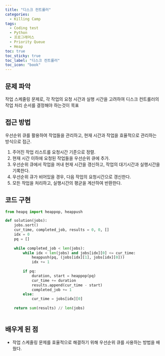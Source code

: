 ```yaml
---
title: "디스크 컨트롤러"
categories:
  - Killing Camp
tags:
  - Coding test
  - Python
  - 프로그래머스
  - Priority Queue
  - Heap
toc: true
toc_sticky: true
toc_label: "디스크 컨트롤러"
toc_icon: "book"
---
```


## 문제 파악
작업 스케줄링 문제로, 각 작업의 요청 시간과 실행 시간을 고려하여 디스크 컨트롤러의 작업 처리 순서를 결정해야 하는것이 목표

[](https://school.programmers.co.kr/learn/courses/30/lessons/42627)

## 접근 방법

우선순위 큐를 활용하여 작업들을 관리하고, 현재 시간과 작업을 효율적으로 관리하는 방식으로 접근.

1. 주어진 작업 리스트를 요청시간 기준으로 정렬.
2. 현재 시간 이하에 요청된 작업들을 우선순위 큐에 추가.
3. 우선순위 큐에서 작업을 꺼내 현재 시간을 갱신하고, 작업의 대기시간과 실행시간을 기록한다.
4. 우선순위 큐가 비어있을 경우, 다음 작업의 요청시간으로 갱신한다.
5. 모든 작업을 처리하고, 실행시간의 평균을 계산하여 반환한다.

## 코드 구현

```python
from heapq import heappop, heappush

def solution(jobs):
    jobs.sort()
    cur_time, completed_job, results = 0, 0, []
    idx = 0
    pq = []
    
    while completed_job < len(jobs):
        while idx < len(jobs) and jobs[idx][0] <= cur_time:
            heappush(pq, (jobs[idx][1], jobs[idx][0]))
            idx += 1
            
        if pq:
            duration, start = heappop(pq)
            cur_time += duration
            results.append(cur_time - start)
            completed_job += 1
        else:
            cur_time = jobs[idx][0]
        
    return sum(results) // len(jobs)
    
```

## 배우게 된 점

- 작업 스케줄링 문제를 효율적으로 해결하기 위해 우선순위 큐를 사용하는 방법을 배웠다.
